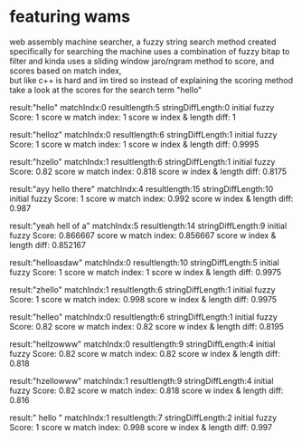 # featuring wams
  web assembly machine searcher, a fuzzy string search method created specifically for searching the machine
  uses a combination of fuzzy bitap to filter and kinda uses a sliding window jaro/ngram method to score, and scores based on match index,<br>
  but like c++ is hard and im tired so instead of explaining the scoring method take a look at the scores for the search term "hello"

result:"hello"
matchIndx:0 resultlength:5 stringDiffLength:0
initial fuzzy Score:         1
score w match index:         1
score w index & length diff: 1

result:"helloz"
matchIndx:0 resultlength:6 stringDiffLength:1
initial fuzzy Score:         1
score w match index:         1
score w index & length diff: 0.9995

result:"hzello"
matchIndx:1 resultlength:6 stringDiffLength:1
initial fuzzy Score:         0.82
score w match index:         0.818
score w index & length diff: 0.8175

result:"ayy hello there"
matchIndx:4 resultlength:15 stringDiffLength:10
initial fuzzy Score:         1
score w match index:         0.992
score w index & length diff: 0.987

result:"yeah hell of a"
matchIndx:5 resultlength:14 stringDiffLength:9
initial fuzzy Score:         0.866667
score w match index:         0.856667
score w index & length diff: 0.852167

result:"helloasdaw"
matchIndx:0 resultlength:10 stringDiffLength:5
initial fuzzy Score:         1
score w match index:         1
score w index & length diff: 0.9975

result:"zhello"
matchIndx:1 resultlength:6 stringDiffLength:1
initial fuzzy Score:         1
score w match index:         0.998
score w index & length diff: 0.9975

result:"helleo"
matchIndx:0 resultlength:6 stringDiffLength:1
initial fuzzy Score:         0.82
score w match index:         0.82
score w index & length diff: 0.8195

result:"hellzowww"
matchIndx:0 resultlength:9 stringDiffLength:4
initial fuzzy Score:         0.82
score w match index:         0.82
score w index & length diff: 0.818

result:"hzellowww"
matchIndx:1 resultlength:9 stringDiffLength:4
initial fuzzy Score:         0.82
score w match index:         0.818
score w index & length diff: 0.816

result:" hello "
matchIndx:1 resultlength:7 stringDiffLength:2
initial fuzzy Score:         1
score w match index:         0.998
score w index & length diff: 0.997